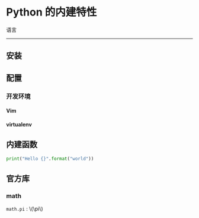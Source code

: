 # Python 的内建特性

语言

---

## 安装

## 配置

### 开发环境

#### Vim

#### virtualenv

## 内建函数

```python
print("Hello {}".format("world"))
```

## 官方库

### math

`math.pi`
: \\(\pi\\)

